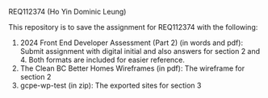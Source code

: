 REQ112374 (Ho Yin Dominic Leung)

This repository is to save the assignment for REQ112374 with the following:

1.  2024 Front End Developer Assessment (Part 2) (in words and pdf): Submit assignment with digital initial and also answers for
    section 2 and 4.  Both formats are included for easier reference.
3.  The Clean BC Better Homes Wireframes (in pdf): The wireframe for section 2
4.  gcpe-wp-test (in zip): The exported sites for section 3

